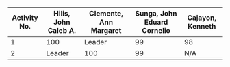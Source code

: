 | Activity No.    |  Hilis, John Caleb A. | Clemente, Ann Margaret | Sunga, John Eduard Cornelio |Cajayon, Kenneth | 
|-----------------|-----------------------|------------------------|-----------------------------|--------------------|
|1                |100                    |Leader                  |99                           | 98           |
|2                |Leader                 |100                      |99                           | N/A | 

